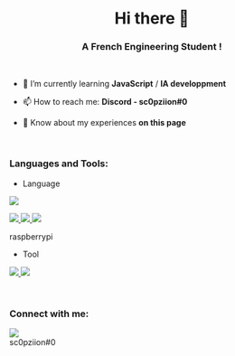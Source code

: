<h1 align="center">Hi there 👋</h1>
<h3 align="center">A French Engineering Student !</h3>

<br>

- 🌱 I’m currently learning **JavaScript** / **IA developpment**

- 📫 How to reach me: **Discord - sc0pziion#0**

- 📄 Know about my experiences **on this page**

<br>
<h3 align="left">Languages and Tools:</h3>

- Language
<p align="left">
  <a href="https://skillicons.dev">
    <img src="https://skillicons.dev/icons?i=discord,bots,nodejs" />

  </a>
</p>
<p align="left">
  <a href="https://skillicons.dev">
    <img src="https://skillicons.dev/icons?i=raspberrypi" />
    <img src="https://skillicons.dev/icons?i=c,cpp,java" />
    <img src="https://skillicons.dev/icons?i=html,css" />
  </a>
</p>raspberrypi

- Tool
<p align="left">
  <a href="https://skillicons.dev">
    <img src="https://skillicons.dev/icons?i=mongodb,mysql" />
    <img src="https://skillicons.dev/icons?i=git,figma,idea,vscode,linux" />
  </a>
</p>
<br/>


<h3 align="left">Connect with me:</h3>
<p align="left">
<a href="https://discord.gg/Zp8eKzaATk" target="blank"><img align="center" src="https://skillicons.dev/icons?i=discord"/></a> <br>sc0pziion#0<br/>

